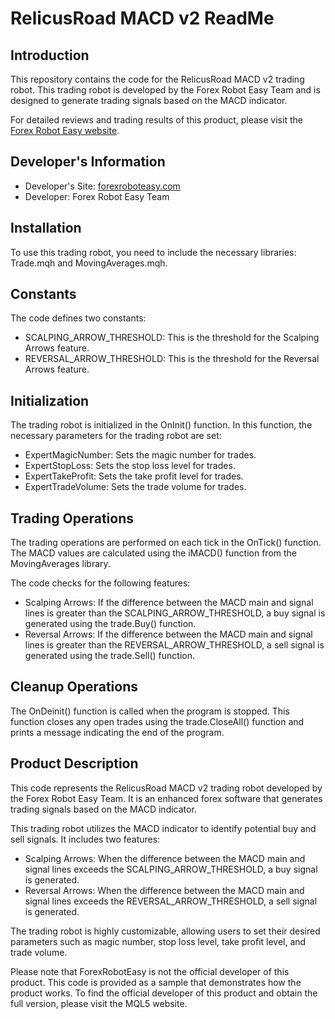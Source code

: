 # RelicusRoad MACD v2 ReadMe

## Introduction
This repository contains the code for the RelicusRoad MACD v2 trading robot. This trading robot is developed by the Forex Robot Easy Team and is designed to generate trading signals based on the MACD indicator.

For detailed reviews and trading results of this product, please visit the [Forex Robot Easy website](https://forexroboteasy.com/forex-robot-review/relicusroad-macd-v2-review-enhanced-forex-software-performance/).

## Developer's Information
- Developer's Site: [forexroboteasy.com](https://forexroboteasy.com/)
- Developer: Forex Robot Easy Team

## Installation
To use this trading robot, you need to include the necessary libraries: Trade.mqh and MovingAverages.mqh.

## Constants
The code defines two constants:
- SCALPING_ARROW_THRESHOLD: This is the threshold for the Scalping Arrows feature.
- REVERSAL_ARROW_THRESHOLD: This is the threshold for the Reversal Arrows feature.

## Initialization
The trading robot is initialized in the OnInit() function. In this function, the necessary parameters for the trading robot are set:
- ExpertMagicNumber: Sets the magic number for trades.
- ExpertStopLoss: Sets the stop loss level for trades.
- ExpertTakeProfit: Sets the take profit level for trades.
- ExpertTradeVolume: Sets the trade volume for trades.

## Trading Operations
The trading operations are performed on each tick in the OnTick() function. The MACD values are calculated using the iMACD() function from the MovingAverages library.

The code checks for the following features:
- Scalping Arrows: If the difference between the MACD main and signal lines is greater than the SCALPING_ARROW_THRESHOLD, a buy signal is generated using the trade.Buy() function.
- Reversal Arrows: If the difference between the MACD main and signal lines is greater than the REVERSAL_ARROW_THRESHOLD, a sell signal is generated using the trade.Sell() function.

## Cleanup Operations
The OnDeinit() function is called when the program is stopped. This function closes any open trades using the trade.CloseAll() function and prints a message indicating the end of the program.

## Product Description
This code represents the RelicusRoad MACD v2 trading robot developed by the Forex Robot Easy Team. It is an enhanced forex software that generates trading signals based on the MACD indicator.

This trading robot utilizes the MACD indicator to identify potential buy and sell signals. It includes two features:
- Scalping Arrows: When the difference between the MACD main and signal lines exceeds the SCALPING_ARROW_THRESHOLD, a buy signal is generated.
- Reversal Arrows: When the difference between the MACD main and signal lines exceeds the REVERSAL_ARROW_THRESHOLD, a sell signal is generated.

The trading robot is highly customizable, allowing users to set their desired parameters such as magic number, stop loss level, take profit level, and trade volume.

Please note that ForexRobotEasy is not the official developer of this product. This code is provided as a sample that demonstrates how the product works. To find the official developer of this product and obtain the full version, please visit the MQL5 website.
